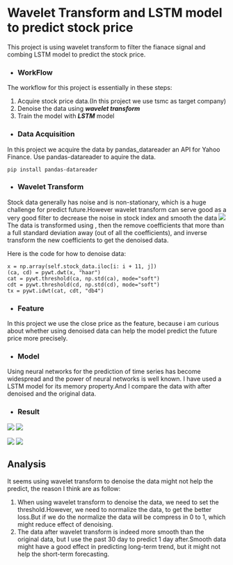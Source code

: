 # Wavelet Transform and LSTM model to predict stock price

This project is using wavelet transform to filter the fianace signal and combing LSTM model to predict the stock price.

* ### WorkFlow
The workflow for this project is essentially in these steps:

1. Acquire stock price data.(In this project we use tsmc as target company)
2. Denoise the data using ***wavelet transform***
3. Train the model with ***LSTM*** model

* ### Data Acquisition
In this project we acquire the data by pandas_datareader an API for Yahoo Finance.
Use pandas-datareader to aquire the data.

```
pip install pandas-datareader
```
* ### Wavelet Transform
Stock data generally has noise and is non-stationary, which is a huge challenge for predict future.However wavelet transform can serve good as a very good filter to decrease the noise in stock index and smooth the data
![](https://i.imgur.com/X35VBAh.png)
The data is transformed using , then the remove coefficients that more than a full standard deviation away (out of all the coefficients), and inverse transform the new coefficients to get the denoised data.

Here is the code for how to denoise data:
```
x = np.array(self.stock_data.iloc[i: i + 11, j])                
(ca, cd) = pywt.dwt(x, "haar")                
cat = pywt.threshold(ca, np.std(ca), mode="soft")                
cdt = pywt.threshold(cd, np.std(cd), mode="soft")                
tx = pywt.idwt(cat, cdt, "db4")
```
* ### Feature
In this project we use the close price as the feature, because i am curious about whether using denoised data can help the model predict the future price more precisely.

* ### Model
Using neural networks for the prediction of time series has become widespread and the power of neural networks is well known. I have used a LSTM model for its memory property.And I compare the data with after denoised and the original data.

* ### Result
![](https://i.imgur.com/ZK8w8d6.png)
![](https://i.imgur.com/ie8fOey.png)

![](https://i.imgur.com/OrQq6qC.png)
![](https://i.imgur.com/Gl8RajA.png)

## Analysis
It seems using wavelet transform to denoise the data might not help the predict, the reason I think are as follow: 
1. When using wavelet transform to denoise the data, we need to set the threshold.However, we need to normalize the data, to get the better loss.But if we do the normalize the data will be compress in 0 to 1, which might reduce effect of denoising.
2. The data after wavelet transform is indeed more smooth than the original data, but I use the past 30 day to predict 1 day after.Smooth data might have a good effect in predicting long-term trend, but it might not help the short-term forecasting.
